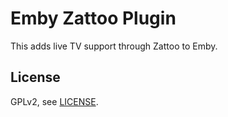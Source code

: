# Emby Zattoo Plugin

This adds live TV support through Zattoo to Emby.

## License

GPLv2, see [LICENSE](LICENSE).
